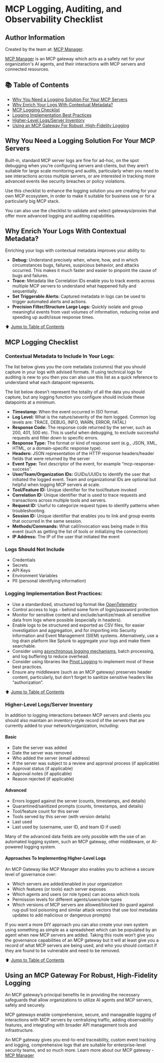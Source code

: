 # MCP Logging, Auditing, and Observability Checklist
## Author Information
Created by the team at: [MCP Manager](https://mcpmanager.ai/).

[MCP Manager](https://mcpmanager.ai/) is an MCP gateway which acts as a safety net for your organization's AI agents, and their interactions with MCP servers and connected resources.

## 📚 Table of Contents
- [Why You Need a Logging Solution For Your MCP Servers](#why-you-need-a-logging-solution-for-your-mcp-servers)
- [Why Enrich Your Logs With Contextual Metadata?](#why-enrich-your-logs-with-contextual-metadata)
- [MCP Logging Checklist](#mcp-logging-checklist)
- [Logging Implementation Best Practices](#logging-implementation-best-practices)
- [Higher-Level Logs/Server Inventory](#higher-level-logs-server-inventory)
- [Using an MCP Gateway For Robust, High-Fidelity Logging](#using-an-mcp-gateway-for-robust-high-fidelity-logging)

## Why You Need a Logging Solution For Your MCP Servers

Built-in, standard MCP server logs are fine for ad-hoc, on the spot debugging when you’re configuring servers and clients, but they aren’t suitable for large scale monitoring and audits, particularly when you need to see interactions across multiple servers, or are interested in tracking more advanced events like security breaches or policy violations. 

Use this checklist to enhance the logging solution you are creating for your own MCP ecosystem, in order to make it suitable for business use or for a particularly big MCP stack.

You can also use the checklist to validate and select gateways/proxies that offer more advanced logging and auditing capabilities.

## Why Enrich Your Logs With Contextual Metadata?
Enriching your logs with contextual metadata improves your ability to:

- **Debug:** Understand precisely when, where, how, and in which circumstances bugs, failures, suspicious behavior, and attacks occurred. This makes it much faster and easier to pinpoint the cause of bugs and failures.
- **Trace:** Metadata like Correlation IDs enable you to track events across multiple MCP servers to understand what happened fully and sequentially.
- **Set Triggerable Alerts:** Captured metadata in logs can be used to trigger automated alerts and actions.
- **Precision Filter/Structure Large Logs:** Quickly isolate and group meaningful events from vast volumes of information, reducing noise and speeding up audit/issue response times.

⬆️ [Jump to Table of Contents](#-table-of-contents)

## MCP Logging Checklist
### Contextual Metadata to Include In Your Logs:
The list below gives you the core metadata (columns) that you should capture in your logs with advised formats. If using technical logs for auditing is new to you then you can also use this list as a quick reference to understand what each datapoint represents. 

The list below doesn’t represent the totality of all the data you should capture, but any logging function you configure should include these datapoints at a minimum.
- **Timestamp:** When the event occurred in ISO format.
- **Log Level:** What is the nature/severity of the item logged. Common log levels are: TRACE, DEBUG, INFO, WARN, ERROR, FATAL)
- **Response Code:** The response code returned by the server, such as 200, 401, 500 etc. This is useful when debugging, to exclude successful requests and filter down to specific errors.
- **Response Type:** The format or kind of response sent (e.g., JSON, XML, HTML, or a domain-specific response type).
- **Headers:** JSON representation of the HTTP response headers/header fields that were returned by the server  
- **Event Type:** Text descriptor of the event, for example “mcp-response-success”.
- **User/Team/Organization IDs:** GUIDs/UUIDs to identify the user that initiated the logged event. Team and organizational IDs are optional but helpful when logging MCP servers at scale.
- **Tool/Feature ID:** Unique identifier for the tool/feature invoked
- **Correlation ID:** Unique identifier that is used to trace requests and transactions across multiple tools and servers.
- **Request ID:** Useful to categorize request types to identify patterns when troubleshooting.
- **Session ID:** Unique identifier that enables you to link and group events that occurred in the same session. 
- **Methods/Commands:** What call/invocation was being made in this event (such as getting the list of tools or initializing the connection)
- **IP Address:** The IP of the user that initiated the event

### Logs Should Not Include
- Credentials
- Secrets
- API Keys
- Environment Variables
- PII (personal identifying information)

### Logging Implementation Best Practices:
- Use a standardized, structured log format like [OpenTelemetry](https://www.groundcover.com/opentelemetry/opentelemetry-logs)
- Control access to logs - behind some form of login/password protection
- Monitor for sensitive content  and exclude/sanitize/mask all sensitive data from logs where possible (especially in headers).
- Enable logs to be structured and exported as CSV files, for easier investigation and aggregation, and for importing into Security Information and Event Management (SIEM) systems. Alternatively, use a log drain platform like Splunk to aggregate your logs and make them searchable.
- Consider using [asynchronous logging mechanisms](https://getpino.io/#/docs/asynchronous?id=asynchronous-logging), batch processing, and log buffering to reduce overhead.
- Consider using libraries like [Pinot Logging](https://getpino.io/) to implement most of these best practices.
- Ensure any middleware (such as an MCP gateway) preserves header content, particularly, but don’t forget to sanitize sensitive headers like “authorization”.

⬆️ [Jump to Table of Contents](#-table-of-contents)

### Higher-Level Logs/Server Inventory
In addition to logging interactions between MCP servers and clients you should also maintain an inventory-style record of the servers that are currently added to your network/organization, including:

#### Basic
- Date the server was added
- Date the server was removed
- Who added the server (email address)
- If the server was subject to a review and approval process (if applicable)
- Approval status (if applicable)
- Approval notes (if applicable)
- Reason rejected (if applicable)

#### Advanced
- Errors logged against the server (counts, timestamps, and details)
- Quarantined/sanitized prompts (counts, timestamps, and details)
- Tool/feature count for this server
- Tools served by this server (with version details)
- Last used
- Last used by (username, user ID, and team ID if used)

Many of the advanced data fields are only possible with the use of an automated logging system, such an MCP gateway, other middleware, or AI-powered logging system.

#### Approaches To Implementing Higher-Level Logs

An MCP Gateway like MCP Manager also enables you to achieve a secure level of governance over:

- Which servers are added/enabled in your organization
- Which features (or tools) each server exposes
- Which agents and users (or role types) can access which tools
- Permission levels for different agents/users/role types
- Which versions of MCP servers are allowed/blocked (to guard against rug-pull tool poisoning and similar attack vectors that use tool metadata updates to add malicious or dangerous prompts)

If you want a more DIY approach you can also create your own system using something as simple as a spreadsheet which can be populated by an agent when new MCP servers are added. Taking this route won’t give you the governance capabilities of an MCP gateway but it will at least give you a record of what MCP servers are being used, and who you should contact if they are found to be vulnerable and need to be removed.

⬆️ [Jump to Table of Contents](#-table-of-contents)

## Using an MCP Gateway For Robust, High-Fidelity Logging

An MCP gateway’s principal benefits lie in providing the necessary safeguards that allow organizations to  utilize AI agents and MCP servers, safely and securely.

MCP gateways enable comprehensive, secure, and manageable logging of interactions with MCP servers by centralizing traffic, adding observability features, and integrating with broader API management tools and infrastructure. 

An MCP gateway gives you end-to-end traceability, custom event tracking and logging, comprehensive logs that are suitable for enterprise-level security teams, and so much more.
Learn more about our MCP gateway - [MCP Manager](https://mcpmanager.ai/)
